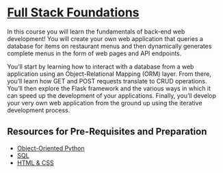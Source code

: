 # [Full Stack Foundations](https://www.udacity.com/course/ud088)

In this course you will learn the fundamentals of back-end web development! You will create your own web application that queries a database for items on restaurant menus and then dynamically generates complete menus in the form of web pages and API endpoints.

You’ll start by learning how to interact with a database from a web application using an Object-Relational Mapping (ORM) layer. From there, you’ll learn how GET and POST requests translate to CRUD operations. You’ll then explore the Flask framework and the various ways in which it can speed up the development of your applications. Finally, you’ll develop your very own web application from the ground up using the iterative development process.

## Resources for Pre-Requisites and Preparation

  - [Object-Oriented Python](../ud036)
  - [SQL](../ud197)
  - [HTML & CSS](../ud304)
